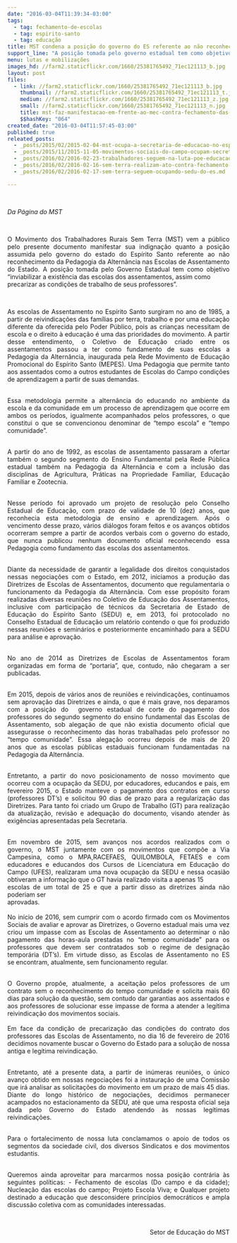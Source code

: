 ```yaml
---
date: "2016-03-04T11:39:34-03:00"
tags:
  - tag: fechamento-de-escolas
  - tag: espirito-santo
  - tag: educação
title: MST condena a posição do governo do ES referente ao não reconhecimento da pedagogia da alternância
support_line: "A posição tomada pelo governo estadual tem como objetivo “inviabilizar a existência das escolas dos assentamentos, assim como precarizar as condições de trabalho de seus professores”."
menu: lutas e mobilizações
images_hd: //farm2.staticflickr.com/1660/25381765492_71ec121113_b.jpg
layout: post
files:
  - link: //farm2.staticflickr.com/1660/25381765492_71ec121113_b.jpg
    thumbnail: //farm2.staticflickr.com/1660/25381765492_71ec121113_t.jpg
    medium: //farm2.staticflickr.com/1660/25381765492_71ec121113_z.jpg
    small: //farm2.staticflickr.com/1660/25381765492_71ec121113_n.jpg
    title: mst-faz-manifestacao-em-frente-ao-mec-contra-fechamento-das-escolas-no-campo-protesto-acontece-na-manha-desta-quarta-12-1392209120468_615x300.jpg
    $$hashKey: "064"
created_date: "2016-03-04T11:57:45-03:00"
published: true
releated_posts:
  - _posts/2015/02/2015-02-04-mst-ocupa-a-secretaria-de-educacao-no-espirito-santo.md
  - _posts/2015/11/2015-11-05-movimentos-sociais-do-campo-ocupam-secretaria-estadual-de-educacao-do-es.md
  - _posts/2016/02/2016-02-23-trabalhadores-seguem-na-luta-poe-educacao-no-es.md
  - _posts/2016/02/2016-02-16-sem-terra-realizam-ato-contra-fechamento-de-escola-no-ceara.md
  - _posts/2016/02/2016-02-17-sem-terra-seguem-ocupando-sedu-do-es.md

---
```

<p style="text-align: justify;">&nbsp;</p>

<p style="text-align: justify;"><em>Da P&aacute;gina do MST&nbsp;</em></p>

<p style="text-align: justify;">&nbsp;</p>

<p style="text-align: justify;">O Movimento dos Trabalhadores Rurais Sem Terra (MST) vem a p&uacute;blico pelo presente&nbsp;documento manifestar sua indigna&ccedil;&atilde;o quanto a posi&ccedil;&atilde;o assumida pelo governo do estado do Esp&iacute;rito Santo referente ao n&atilde;o reconhecimento da Pedagogia da Altern&acirc;ncia&nbsp;nas Escolas de Assentamento do Estado. A posi&ccedil;&atilde;o tomada pelo Governo Estadual&nbsp;tem como objetivo &ldquo;inviabilizar a exist&ecirc;ncia das escolas dos assentamentos, assim como<br />
precarizar as condi&ccedil;&otilde;es de trabalho de seus professores&rdquo;.</p>

<p style="text-align: justify;">&nbsp;</p>

<p style="text-align: justify;">As escolas de Assentamento no Esp&iacute;rito Santo surgiram no ano de 1985, a partir de&nbsp;reivindica&ccedil;&otilde;es das fam&iacute;lias por terra, trabalho e por uma educa&ccedil;&atilde;o diferente da&nbsp;oferecida pelo Poder P&uacute;blico, pois as crian&ccedil;as necessitam de escola e o direito &agrave;&nbsp;educa&ccedil;&atilde;o &eacute; uma das prioridades do movimento.&nbsp;A partir desse entendimento, o Coletivo de Educa&ccedil;&atilde;o criado entre os assentamentos&nbsp;passou a ter como fundamento de suas escolas a Pedagogia da Altern&acirc;ncia, inaugurada&nbsp;pela Rede Movimento de Educa&ccedil;&atilde;o Promocional do Esp&iacute;rito Santo (MEPES). Uma&nbsp;Pedagogia que permite tanto aos assentados como a outros estudantes de Escolas do&nbsp;Campo condi&ccedil;&otilde;es de aprendizagem a partir de suas demandas.</p>

<p style="text-align: justify;"><br />
Essa metodologia&nbsp;permite a altern&acirc;ncia do educando no ambiente da escola e da comunidade em um&nbsp;processo de aprendizagem que ocorre em ambos os per&iacute;odos, igualmente acompanhados&nbsp;pelos professores, o que constitui o que se convencionou denominar de &ldquo;tempo escola&rdquo;&nbsp;e &ldquo;tempo comunidade&rdquo;.&nbsp;</p>

<p style="text-align: justify;"><br />
A partir do ano de 1992, as escolas de assentamento passaram a ofertar tamb&eacute;m o&nbsp;segundo segmento do Ensino Fundamental pela Rede P&uacute;blica estadual tamb&eacute;m na&nbsp;Pedagogia da Altern&acirc;ncia e com a inclus&atilde;o das disciplinas de Agricultura, Pr&aacute;ticas na&nbsp;Propriedade Familiar, Educa&ccedil;&atilde;o Familiar e Zootecnia.</p>

<p style="text-align: justify;"><br />
Nesse per&iacute;odo foi aprovado um projeto de resolu&ccedil;&atilde;o pelo Conselho Estadual de&nbsp;Educa&ccedil;&atilde;o, com prazo de validade de 10 (dez) anos, que reconhecia esta metodologia de&nbsp;ensino e aprendizagem. Ap&oacute;s o vencimento desse prazo, v&aacute;rios di&aacute;logos foram feitos e&nbsp;os avan&ccedil;os obtidos ocorreram sempre a partir de acordos verbais com o governo do&nbsp;estado, que nunca publicou nenhum documento oficial reconhecendo essa Pedagogia&nbsp;como fundamento das escolas dos assentamentos.</p>

<p style="text-align: justify;"><br />
Diante da necessidade de garantir a legalidade dos direitos conquistados nessas&nbsp;negocia&ccedil;&otilde;es com o Estado, em 2012, iniciamos a produ&ccedil;&atilde;o das Diretrizes de Escolas de&nbsp;Assentamentos, documento que regulamentaria o funcionamento da Pedagogia da&nbsp;Altern&acirc;ncia. Com esse prop&oacute;sito foram realizadas diversas reuni&otilde;es no Coletivo de&nbsp;Educa&ccedil;&atilde;o dos Assentamentos, inclusive com participa&ccedil;&atilde;o de t&eacute;cnicos da Secretaria de&nbsp;Estado de Educa&ccedil;&atilde;o do Esp&iacute;rito Santo (SEDU) e, em 2013, foi protocolado no Conselho&nbsp;Estadual de Educa&ccedil;&atilde;o um relat&oacute;rio contendo o que foi produzido nessas reuni&otilde;es e&nbsp;semin&aacute;rios e posteriormente encaminhado para a SEDU para an&aacute;lise e aprova&ccedil;&atilde;o.</p>

<p style="text-align: justify;"><br />
No ano de 2014 as Diretrizes de Escolas de Assentamentos foram organizadas em forma&nbsp;de &ldquo;portaria&rdquo;, que, contudo, n&atilde;o chegaram a ser publicadas.&nbsp;</p>

<p style="text-align: justify;"><br />
Em 2015, depois de v&aacute;rios anos&nbsp;de&nbsp;reuni&otilde;es&nbsp;e&nbsp;reivindica&ccedil;&otilde;es,&nbsp;continuamos sem&nbsp;aprova&ccedil;&atilde;o das Diretrizes e ainda, o que &eacute; mais grave, nos deparamos com a posi&ccedil;&atilde;o do &nbsp;governo estadual de corte do pagamento dos professores do segundo segmento do&nbsp;ensino fundamental das Escolas de Assentamento, sob alega&ccedil;&atilde;o de que n&atilde;o existia&nbsp;documento oficial que assegurasse o reconhecimento das horas trabalhadas pelo&nbsp;professor no &ldquo;tempo comunidade&rdquo;. Essa alega&ccedil;&atilde;o ocorreu depois de mais de 20 anos&nbsp;que as escolas p&uacute;blicas estaduais funcionam fundamentadas na Pedagogia da&nbsp;Altern&acirc;ncia.</p>

<p style="text-align: justify;"><br />
Entretanto, a partir do novo posicionamento de nosso movimento que ocorreu com a&nbsp;ocupa&ccedil;&atilde;o da SEDU, por educadores, educandos e pais, em fevereiro 2015, o Estado&nbsp;manteve o pagamento dos contratos em curso (professores DT&rsquo;s) e solicitou 90 dias de&nbsp;prazo para a regulariza&ccedil;&atilde;o das Diretrizes. Para tanto foi criado um Grupo de Trabalho&nbsp;(GT) para realiza&ccedil;&atilde;o da atualiza&ccedil;&atilde;o, revis&atilde;o e adequa&ccedil;&atilde;o do documento, visando&nbsp;atender &agrave;s exig&ecirc;ncias apresentadas pela Secretaria.</p>

<p style="text-align: justify;"><br />
Em novembro de 2015, sem avan&ccedil;os nos acordos realizados com o governo, o MST&nbsp;juntamente com os movimentos que comp&otilde;e a Via Campesina, como o MPA,RACEFAES, QUILOMBOLA, FETAES e com educadores e educandos dos Cursos de&nbsp;Licenciatura em Educa&ccedil;&atilde;o do Campo (UFES), realizaram uma nova ocupa&ccedil;&atilde;o da SEDU&nbsp;e nessa ocasi&atilde;o obtiveram a informa&ccedil;&atilde;o que o GT havia realizado visita a apenas 15<br />
escolas de um total de 25 e que a partir disso as diretrizes ainda n&atilde;o poderiam ser<br />
aprovadas.<br />
<br />
No in&iacute;cio de 2016, sem cumprir com o acordo firmado com os Movimentos Sociais de&nbsp;avaliar e aprovar as Diretrizes, o Governo estadual mais uma vez criou um impasse com&nbsp;as Escolas de Assentamento ao determinar o n&atilde;o pagamento das horas-aula prestadas no&nbsp;&ldquo;tempo comunidade&rdquo; para os professores que devem ser contratados sob o regime de&nbsp;designa&ccedil;&atilde;o tempor&aacute;ria (DT&rsquo;s). Em virtude disso, as Escolas de Assentamento no ES se&nbsp;encontram, atualmente, sem funcionamento regular.</p>

<p style="text-align: justify;"><br />
O Governo prop&otilde;e, atualmente, a aceita&ccedil;&atilde;o pelos professores de um contrato sem o&nbsp;reconhecimento do tempo comunidade e solicita mais 60 dias para solu&ccedil;&atilde;o da quest&atilde;o,&nbsp;sem contudo dar garantias aos assentados e aos professores de solucionar esse impasse&nbsp;de forma a atender a leg&iacute;tima reivindica&ccedil;&atilde;o dos movimentos sociais.<br />
<br />
Em face da condi&ccedil;&atilde;o de precariza&ccedil;&atilde;o das condi&ccedil;&otilde;es do contrato dos professores das&nbsp;Escolas de Assentamento, no dia 16 de fevereiro de 2016 decidimos novamente buscar&nbsp;o Governo do Estado para a solu&ccedil;&atilde;o de nossa antiga e leg&iacute;tima reivindica&ccedil;&atilde;o.</p>

<p style="text-align: justify;"><br />
Entretanto, at&eacute; a presente data, a partir de in&uacute;meras reuni&otilde;es, o &uacute;nico avan&ccedil;o obtido em&nbsp;nossas negocia&ccedil;&otilde;es foi a instaura&ccedil;&atilde;o de uma Comiss&atilde;o que ir&aacute; analisar as solicita&ccedil;&otilde;es&nbsp;do movimento em um prazo de mais 45 dias. Diante do longo hist&oacute;rico de negocia&ccedil;&otilde;es,&nbsp;decidimos permanecer acampados no estacionamento da SEDU, at&eacute; que uma resposta&nbsp;oficial seja dada pelo Governo do Estado atendendo &agrave;s nossas leg&iacute;timas reivindica&ccedil;&otilde;es.&nbsp;</p>

<p style="text-align: justify;"><br />
Para o fortalecimento de nossa luta conclamamos o apoio de todos os segmentos da&nbsp;sociedade civil, dos diversos Sindicatos e dos movimentos estudantis.</p>

<p style="text-align: justify;"><br />
Queremos ainda aproveitar para marcarmos nossa posi&ccedil;&atilde;o contr&aacute;ria &agrave;s seguintes&nbsp;pol&iacute;ticas:&nbsp;- Fechamento de escolas (Do campo e da cidade); Nuclea&ccedil;&atilde;o das escolas do campo;&nbsp;Projeto Escola Viva; e Qualquer projeto destinado a educa&ccedil;&atilde;o que desconsidere&nbsp;princ&iacute;pios democr&aacute;ticos e ampla discuss&atilde;o coletiva com as comunidades interessadas.</p>

<p style="text-align: justify;">&nbsp;</p>

<p style="text-align: right;">Setor de Educa&ccedil;&atilde;o do MST</p>

<p>&nbsp;</p>
